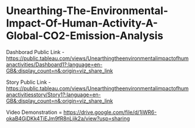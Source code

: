 # Unearthing-The-Environmental-Impact-Of-Human-Activity-A-Global-CO2-Emission-Analysis


Dashborad Public Link - https://public.tableau.com/views/Unearthingtheenvironmentalimpactofhumanactivities/Dashboard1?:language=en-GB&:display_count=n&:origin=viz_share_link

Story Public Link - https://public.tableau.com/views/Unearthingtheenvironmentalimpactofhumanactivitiesstory/Story1?:language=en-GB&:display_count=n&:origin=viz_share_link

Video Demonstration = https://drive.google.com/file/d/1jWR6-okaB4GjDKk4TiEJm9fR8nLjik2a/view?usp=sharing
